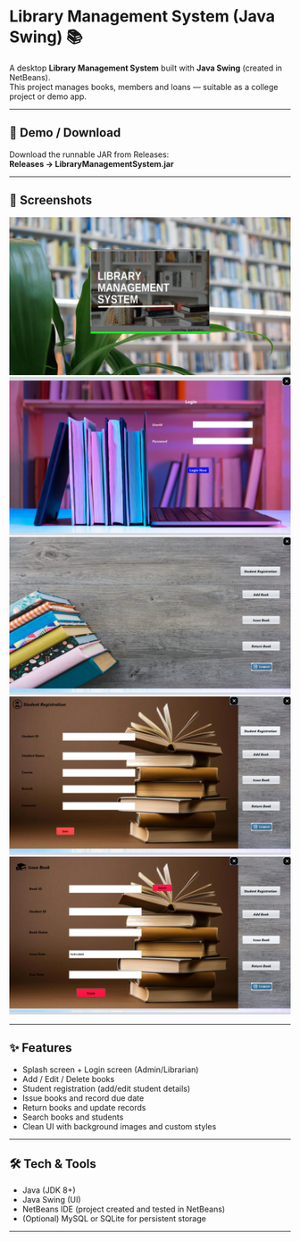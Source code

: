 # Library Management System (Java Swing) 📚

A desktop **Library Management System** built with **Java Swing** (created in NetBeans).  
This project manages books, members and loans — suitable as a college project or demo app.

---

## 🔗 Demo / Download
Download the runnable JAR from Releases:  
**Releases → LibraryManagementSystem.jar**

---

## 📸 Screenshots



![Splash Screen](screenshots/splash.png)
![Login Screen](screenshots/login.png)
![Main Dashboard](screenshots/dashboard.png)
![Student Registration](screenshots/student-registration.png)
![Issue Book](screenshots/issue-book.png)

---

## ✨ Features
- Splash screen + Login screen (Admin/Librarian)  
- Add / Edit / Delete books  
- Student registration (add/edit student details)  
- Issue books and record due date  
- Return books and update records  
- Search books and students  
- Clean UI with background images and custom styles

---

## 🛠 Tech & Tools
- Java (JDK 8+)  
- Java Swing (UI)  
- NetBeans IDE (project created and tested in NetBeans)  
- (Optional) MySQL or SQLite for persistent storage

---


